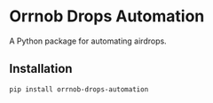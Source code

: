 # Orrnob Drops Automation

A Python package for automating airdrops.

## Installation

```bash
pip install orrnob-drops-automation
```
